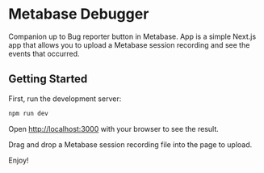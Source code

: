 # Metabase Debugger

Companion up to Bug reporter button in Metabase. App is a simple Next.js app that allows you to upload a Metabase session recording and see the events that occurred.

## Getting Started

First, run the development server:

```bash
npm run dev
```

Open [http://localhost:3000](http://localhost:3000) with your browser to see the result.

Drag and drop a Metabase session recording file into the page to upload.

Enjoy!